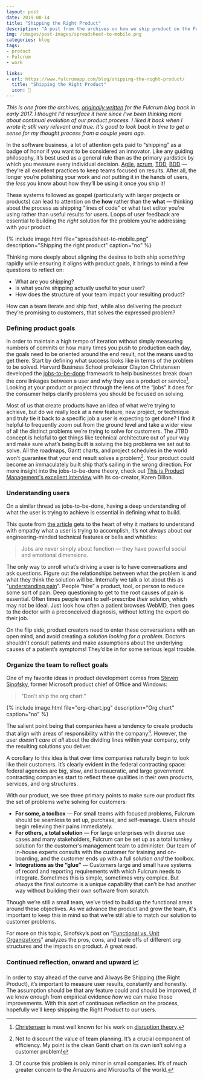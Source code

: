 ```yaml
---
layout: post
date: 2019-08-14
title: "Shipping the Right Product"
description: "A post from the archives on how we ship product on the Fulcrum team."
img: /images/post-images/spreadsheet-to-mobile.png
categories: blog
tags:
- product
- Fulcrum
- work

links:
- url: https://www.fulcrumapp.com/blog/shipping-the-right-product/
  title: "Shipping the Right Product"
  icon: 🚢
---
```


_This is one from the archives, [originally written](https://www.fulcrumapp.com/blog/shipping-the-right-product/ "Shipping the Right Product") for the Fulcrum blog back in early 2017. I thought I'd resurface it here since I've been thinking more about continual evolution of our product process. I liked it back when I wrote it; still very relevant and true. It's good to look back in time to get a sense for my thought process from a couple years ago._

In the software business, a lot of attention gets paid to “shipping” as a badge of honor if you want to be considered an innovator. Like any guiding philosophy, it’s best used as a general rule than as the primary yardstick by which you measure every individual decision. [Agile](https://en.wikipedia.org/wiki/Agile_software_development "Agile"), [scrum](https://en.wikipedia.org/wiki/Scrum_(software_development) "Scrum"), [TDD](https://en.wikipedia.org/wiki/Test-driven_development "Test-driven development"), [BDD](https://en.wikipedia.org/wiki/Behavior-driven_development "Behavior-driven development") — they’re all excellent practices to keep teams focused on results. After all, the longer you’re polishing your work and _not_ putting it in the hands of users, the _less_ you know about how they’ll be using it once you ship it!

These systems followed as gospel (particularly with larger projects or products) can lead to attention on the **how** rather than the **what** — thinking about the process as shipping "lines of code" or what text editor you're using rather than useful results for users. Loops of user feedback are essential to building the *right* solution for the problem you’re addressing with your product.

{% include image.html file="spreadsheet-to-mobile.png" description="Shipping the right product" caption="no" %}

Thinking more deeply about aligning the desires to both ship *_something_* rapidly while ensuring it aligns with product goals, it brings to mind a few questions to reflect on:

* What are you shipping?
* Is what you’re shipping actually useful to your user?
* How does the structure of your team impact your resulting product?

How can a team iterate and ship fast, while also delivering the product they’re promising to customers, that solves the expressed problem?

### Defining product goals

In order to maintain a high tempo of iteration without simply measuring numbers of commits or how many times you push to production each day, the goals need to be oriented around the end result, not the means used to get there. Start by defining what success looks like in terms of the problem to be solved. Harvard Business School professor Clayton Christensen developed the [jobs-to-be-done](https://hbr.org/2016/09/know-your-customers-jobs-to-be-done "Jobs to be Done") framework to help businesses break down the core linkages between a user and why they use a product or service[^christensen]. Looking at your product or project through the lens of the “jobs” it does for the consumer helps clarify problems you should be focused on solving.

Most of us that create products have an idea of what we’re trying to achieve, but do we really look at a new feature, new project, or technique and truly tie it back to a specific job a user is expecting to get done? I find it helpful to frequently zoom out from the ground level and take a wider view of all the distinct problems we’re trying to solve for customers. The JTBD concept is helpful to get things like technical architecture out of your way and make sure what’s being built is solving the big problems we set out to solve. All the roadmaps, Gantt charts, and project schedules in the world won’t guarantee that your end result solves a problem[^planning]. Your product could become an immaculately built ship that’s sailing in the wrong direction. For more insight into the jobs-to-be-done theory, check out [This is Product Management's excellent interview](https://www.thisisproductmanagement.com/episodes/jobs-to-be-done/ "JTBD podcast") with its co-creator, Karen Dillon.

### Understanding users

On a similar thread as jobs-to-be-done, having a deep understanding of what the user is trying to achieve is essential in defining what to build.

This quote from [the article](https://hbr.org/2016/09/know-your-customers-jobs-to-be-done "Jobs to be Done") gets to the heart of why it matters to understand with empathy what a user is trying to accomplish, it’s not always about our engineering-minded technical features or bells and whistles:

> Jobs are never simply about function — they have powerful social and emotional dimensions.

The only way to unroll what’s driving a user is to have conversations and ask questions. Figure out the relationships between what the problem is and what they think the solution will be. Internally we talk a lot about this as "[understanding pain](https://www.fulcrumapp.com/blog/understanding-pain-in-business-workflow/ "Understanding Pain in Business Workflow")". People “hire” a product, tool, or person to reduce some sort of pain. Deep questioning to get to the root causes of pain is essential. Often times people want to self-prescribe *their* solution, which may not be ideal. Just look how often a patient browses WebMD, then goes to the doctor with a preconceived diagnosis, without letting the expert do their job.

On the flip side, product creators need to enter these conversations with an open mind, and avoid creating a *solution looking for a problem*. Doctors shouldn’t consult patients and make assumptions about the underlying causes of a patient’s symptoms! They’d be in for some serious legal trouble.

### Organize the team to reflect goals

One of my favorite ideas in product development comes from [Steven Sinofsky](https://twitter.com/stevesi "Steven Sinofsky"), former Microsoft product chief of Office and Windows:

> "Don’t ship the org chart."

{% include image.html file="org-chart.jpg" description="Org chart" caption="no" %}

The salient point being that companies have a tendency to create products that align with areas of responsibility within the company[^orgchart]. However, the user *doesn’t care at all* about the dividing lines within your company, only the resulting solutions you deliver.

A corollary to this idea is that over time companies naturally begin to look like their customers. It’s clearly evident in the federal contracting space: federal agencies are big, slow, and bureaucratic, and large government contracting companies start to reflect these qualities in their own products, services, and org structures.

With our product, we see three primary points to make sure our product fits the set of problems we’re solving for customers:

* **For some, a toolbox** — For small teams with focused problems, Fulcrum should be seamless to set up, purchase, and self-manage. Users should begin relieving their pains immediately.
* **For others, a total solution** — For large enterprises with diverse use cases and many stakeholders, Fulcrum can be set up as a total turnkey solution for the customer’s management team to administer. Our team of in-house experts consults with the customer for training and on-boarding, and the customer ends up with a full solution *and* the toolbox.
* **Integrations as the “glue”** — Customers large and small have systems of record and reporting requirements with which Fulcrum needs to integrate. Sometimes this is simple, sometimes very complex. But *always* the final outcome is a unique capability that can’t be had another way without building their own software from scratch.

Though we’re still a small team, we’ve tried to build up the functional areas around these objectives. As we advance the product and grow the team, it's important to keep this in mind so that we’re still able to match our solution to customer problems.

For more on this topic, Sinofsky’s post on "[Functional vs. Unit Organizations](https://medium.learningbyshipping.com/functional-versus-unit-organizations-6b82bfbaa57 "Functional vs Unit Organizations")" analyzes the pros, cons, and trade offs of different org structures and the impacts on product. A great read.

### **Continued reflection, onward and upward 📈**

In order to stay ahead of the curve and Always Be Shipping (the Right Product), it’s important to measure user results, constantly and honestly. The assumption should be that any feature could and should be improved, if we know enough from empirical evidence *how* we can make those improvements. With this sort of continuous reflection on the process, hopefully we’ll keep shipping the Right Product to our users.

[^christensen]: [Christensen](https://en.wikipedia.org/wiki/Clayton_M._Christensen "Clayton Christensen") is most well known for his work on [disruption theory](https://en.wikipedia.org/wiki/Disruptive_innovation "Disruptive innovation").
[^planning]: Not to discount the value of team planning. It’s a crucial component of efficiency. My point is the clean Gantt chart on its own isn’t solving a customer problem!
[^orgchart]: Of course this problem is only minor in small companies. It’s of much greater concern to the Amazons and Microsofts of the world.
